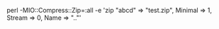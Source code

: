 
perl -MIO::Compress::Zip=:all -e 'zip \"abcd" => "test.zip", Minimal => 1, Stream => 0, Name => ".."'